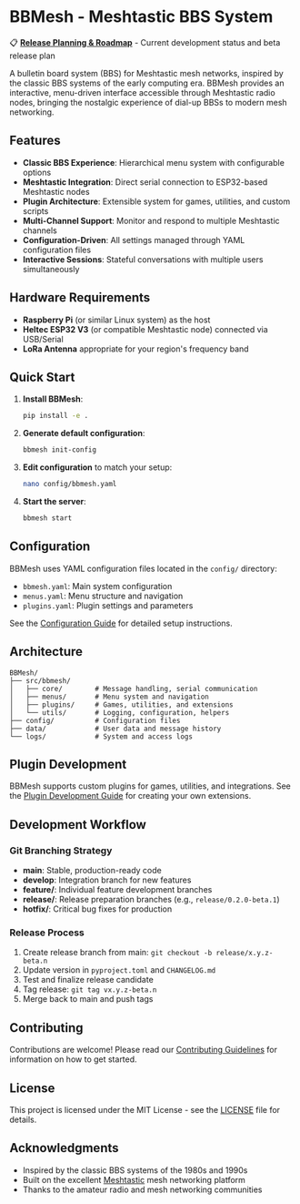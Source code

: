 # BBMesh - Meshtastic BBS System

📋 **[Release Planning & Roadmap](todo.md)** - Current development status and beta release plan

A bulletin board system (BBS) for Meshtastic mesh networks, inspired by the classic BBS systems of the early computing era. BBMesh provides an interactive, menu-driven interface accessible through Meshtastic radio nodes, bringing the nostalgic experience of dial-up BBSs to modern mesh networking.

## Features

- **Classic BBS Experience**: Hierarchical menu system with configurable options
- **Meshtastic Integration**: Direct serial connection to ESP32-based Meshtastic nodes
- **Plugin Architecture**: Extensible system for games, utilities, and custom scripts
- **Multi-Channel Support**: Monitor and respond to multiple Meshtastic channels
- **Configuration-Driven**: All settings managed through YAML configuration files
- **Interactive Sessions**: Stateful conversations with multiple users simultaneously

## Hardware Requirements

- **Raspberry Pi** (or similar Linux system) as the host
- **Heltec ESP32 V3** (or compatible Meshtastic node) connected via USB/Serial
- **LoRa Antenna** appropriate for your region's frequency band

## Quick Start

1. **Install BBMesh**:
   ```bash
   pip install -e .
   ```

2. **Generate default configuration**:
   ```bash
   bbmesh init-config
   ```

3. **Edit configuration** to match your setup:
   ```bash
   nano config/bbmesh.yaml
   ```

4. **Start the server**:
   ```bash
   bbmesh start
   ```

## Configuration

BBMesh uses YAML configuration files located in the `config/` directory:

- `bbmesh.yaml`: Main system configuration
- `menus.yaml`: Menu structure and navigation
- `plugins.yaml`: Plugin settings and parameters

See the [Configuration Guide](docs/configuration.md) for detailed setup instructions.

## Architecture

```
BBMesh/
├── src/bbmesh/
│   ├── core/        # Message handling, serial communication
│   ├── menus/       # Menu system and navigation
│   ├── plugins/     # Games, utilities, and extensions
│   └── utils/       # Logging, configuration, helpers
├── config/          # Configuration files
├── data/            # User data and message history
└── logs/            # System and access logs
```

## Plugin Development

BBMesh supports custom plugins for games, utilities, and integrations. See the [Plugin Development Guide](docs/plugins.md) for creating your own extensions.

## Development Workflow

### Git Branching Strategy

- **main**: Stable, production-ready code
- **develop**: Integration branch for new features  
- **feature/**: Individual feature development branches
- **release/**: Release preparation branches (e.g., `release/0.2.0-beta.1`)
- **hotfix/**: Critical bug fixes for production

### Release Process

1. Create release branch from main: `git checkout -b release/x.y.z-beta.n`
2. Update version in `pyproject.toml` and `CHANGELOG.md`
3. Test and finalize release candidate
4. Tag release: `git tag vx.y.z-beta.n`
5. Merge back to main and push tags

## Contributing

Contributions are welcome! Please read our [Contributing Guidelines](CONTRIBUTING.md) for information on how to get started.

## License

This project is licensed under the MIT License - see the [LICENSE](LICENSE) file for details.

## Acknowledgments

- Inspired by the classic BBS systems of the 1980s and 1990s
- Built on the excellent [Meshtastic](https://meshtastic.org/) mesh networking platform
- Thanks to the amateur radio and mesh networking communities